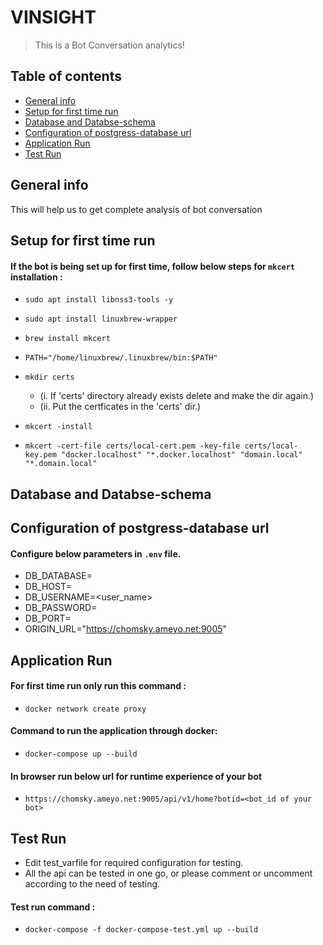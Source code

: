 # VINSIGHT

> This is a Bot Conversation analytics!

## Table of contents

- [General info](#general-info)
- [Setup for first time run](#setup-for-first-time-run)
- [Database and Databse-schema](#database-and-databse-schema)
- [Configuration of postgress-database url](#features)
- [Application Run](#application-run)
- [Test Run](#test-run)

## General info

This will help us to get complete analysis of bot conversation

## Setup for first time run

#### If the bot is being set up for first time, follow below steps for `mkcert` installation :

- `sudo apt install libnss3-tools -y`
- `sudo apt install linuxbrew-wrapper`
- `brew install mkcert`
- `PATH="/home/linuxbrew/.linuxbrew/bin:$PATH"`

- `mkdir certs`

  - (i. If 'certs' directory already exists delete and make the dir again.)
  - (ii. Put the certficates in the 'certs' dir.)

- `mkcert -install`
- `mkcert -cert-file certs/local-cert.pem -key-file certs/local-key.pem "docker.localhost" "*.docker.localhost" "domain.local" "*.domain.local"`

## Database and Databse-schema

## Configuration of postgress-database url

#### Configure below parameters in `.env` file.

- DB_DATABASE=<data-base name>
- DB_HOST=<ip>
- DB_USERNAME=<user_name>
- DB_PASSWORD=<password>
- DB_PORT=<port>
- ORIGIN_URL="https://chomsky.ameyo.net:9005"

## Application Run

#### For first time run only run this command :

- `docker network create proxy`

#### Command to run the application through docker:

- `docker-compose up --build`

#### In browser run below url for runtime experience of your bot

- `https://chomsky.ameyo.net:9005/api/v1/home?botid=<bot_id of your bot>`

## Test Run

- Edit test_varfile for required configuration for testing.
- All the api can be tested in one go, or please comment or uncomment according to the need of testing.

#### Test run command :

- `docker-compose -f docker-compose-test.yml up --build`
